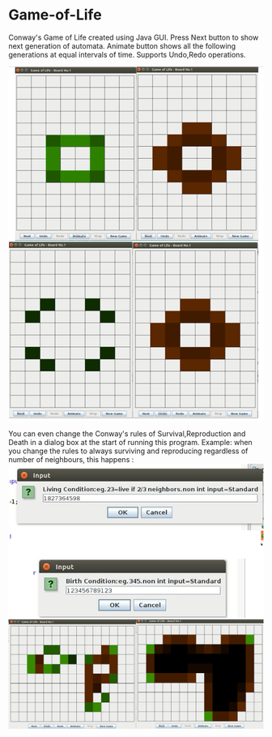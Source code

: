 # Game-of-Life
Conway's Game of Life created using Java GUI. Press Next button to show next generation of automata. Animate button shows all the following generations at equal intervals of time. Supports Undo,Redo operations.

![UndoExample.png](https://raw.githubusercontent.com/parthnan/Game-of-Life/master/UndoExample.png)

You can even change the Conway's rules of Survival,Reproduction and Death in a dialog box at the start of running this program. Example: when you change the rules to always surviving and reproducing regardless of number of neighbours, this happens : 
![InputRules.png](https://raw.githubusercontent.com/parthnan/Game-of-Life/master/InputRules.png)
![AlwaysReproducing.png](https://raw.githubusercontent.com/parthnan/Game-of-Life/master/AlwaysReproducing.png)
